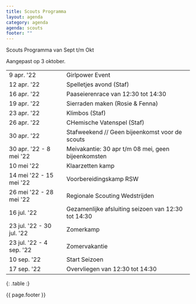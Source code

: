 ```yaml
---
title: Scouts Programma
layout: agenda
category: agenda
agenda: scouts
footer: ""
---
```


Scouts Programma van Sept t/m Okt

Aangepast op 3 oktober.

| | |
|---|---|
| 9 apr. '22 | Girlpower Event |
| 12 apr. '22 | Spelletjes avond (Staf) |
| 16 apr. '22 | Paaseierenrace van 12:30 tot 14:30 |
| 19 apr. '22 | Sierraden maken (Rosie & Fenna) |
| 23 apr. '22 | Klimbos (Staf) |
| 26 apr. '22 | CHemische Vatenspel (Staf) |
| 30 apr. '22 | Stafweekend // Geen bijeenkomst voor de scouts |
| 30 apr. '22 - 8 mei '22 | Meivakantie: 30 apr t/m 08 mei, geen bijeenkomsten |
| 10 mei '22 | Klaarzetten kamp |
| 14 mei '22 - 15 mei '22 | Voorbereidingskamp RSW |
| 26 mei '22 - 28 mei '22 | Regionale Scouting Wedstrijden |
| 16 jul. '22 | Gezamenlijke afsluiting seizoen van 12:30 tot 14:30 |
| 23 jul. '22 - 30 jul. '22 | Zomerkamp |
| 23 jul. '22 - 4 sep. '22 | Zomervakantie |
| 10 sep. '22 | Start Seizoen |
| 17 sep. '22 | Overvliegen van 12:30 tot 14:30 |
{: .table :}

{{ page.footer }}
